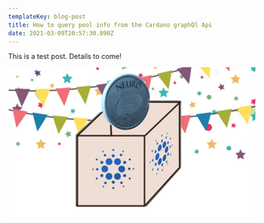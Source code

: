 ```yaml
---
templateKey: blog-post
title: How to query pool info from the Cardano graphQl Api
date: 2021-03-09T20:57:30.890Z
---
```

This is a test post. Details to come! 

![Block party](qxi73ym6w1m61.webp "Block Party!")